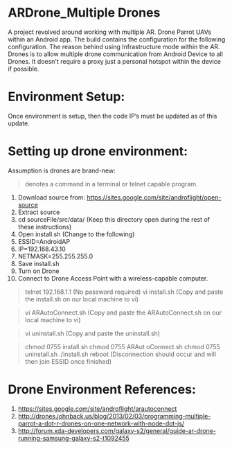 # ARDrone_Multiple Drones
A project revolved around working with multiple AR. Drone Parrot UAVs within an Android app. The build contains the configuration for the following configuration. The reason behind using Infrastructure mode within the AR. Drones is to allow multiple drone communication from Android Device to all Drones. It doesn't require a proxy just a personal hotspot within the device if possible. 

# Environment Setup:
Once environment is setup, then the code IP’s must be updated as of this update.

# Setting up drone environment:
Assumption is drones are brand-new:

> denotes a command in a terminal or telnet capable program.

1. Download source from: https://sites.google.com/site/androflight/open-source
2. Extract source
3. cd sourceFile/src/data/ (Keep this directory open during the rest of these instructions)
4. Open install.sh (Change to the following)
5. ESSID=AndroidAP
6. IP=192.168.43.10
7. NETMASK=255.255.255.0
8. Save install.sh
9. Turn on Drone
10. Connect to Drone Access Point with a wireless-capable computer.

> telnet 192.168.1.1 (No password required)
> vi install.sh (Copy and paste the install.sh on our local machine to vi)

> vi ARAutoConnect.sh (Copy and paste the ARAutoConnect.sh on our local machine to vi)

> vi uninstall.sh (Copy and paste the uninstall.sh)

> chmod 0755 install.sh
> chmod 0755 ARAut	oConnect.sh
> chmod 0755 uninstall.sh
> ./install.sh
> reboot (Disconnection should occur and will then join ESSID once finished)

# Drone Environment References:
1. https://sites.google.com/site/androflight/arautoconnect
2. http://drones.johnback.us/blog/2013/02/03/programming-multiple-parrot-a-dot-r-drones-on-one-network-with-node-dot-js/
3. http://forum.xda-developers.com/galaxy-s2/general/guide-ar-drone-running-samsung-galaxy-s2-t1092455
